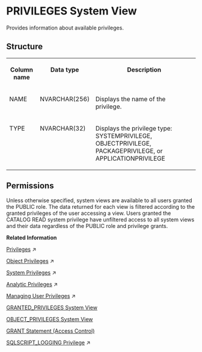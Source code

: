 <!-- loio20cc29b0751910149c6da55983753a8a -->

# PRIVILEGES System View

Provides information about available privileges.



<a name="loio20cc29b0751910149c6da55983753a8a___p_r_i_v_i_l_e_g_e_s_1struct_PRIVILEGES"/>

## Structure


<table>
<tr>
<th valign="top">

Column name

</th>
<th valign="top">

Data type

</th>
<th valign="top">

Description

</th>
</tr>
<tr>
<td valign="top">

NAME

</td>
<td valign="top">

NVARCHAR\(256\)

</td>
<td valign="top">

Displays the name of the privilege.

</td>
</tr>
<tr>
<td valign="top">

TYPE

</td>
<td valign="top">

NVARCHAR\(32\)

</td>
<td valign="top">

Displays the privilege type: SYSTEMPRIVILEGE, OBJECTPRIVILEGE, PACKAGEPRIVILEGE, or APPLICATIONPRIVILEGE

</td>
</tr>
</table>



<a name="loio20cc29b0751910149c6da55983753a8a__section_txd_4r4_dzb"/>

## Permissions

Unless otherwise specified, system views are available to all users granted the PUBLIC role. The data returned for each view is filtered according to the granted privileges of the user accessing a view. Users granted the CATALOG READ system privilege have unfiltered access to all system views and their data regardless of the PUBLIC role and privilege grants.

**Related Information**  


[Privileges](https://help.sap.com/viewer/a1317de16a1e41a6b0ff81849d80713c/2024_3_QRC/en-US/fb0f9b103d6940f28f3479b533c351e9.html "Several privilege types are used in SAP HANA (system, object, and analytic).") :arrow_upper_right:

[Object Privileges](https://help.sap.com/viewer/a1317de16a1e41a6b0ff81849d80713c/2024_3_QRC/en-US/d6311b15a7e74e01b3f660f7d175b318.html "Object privileges are SQL privileges that are used to allow access to and modification of database objects.") :arrow_upper_right:

[System Privileges](https://help.sap.com/viewer/a1317de16a1e41a6b0ff81849d80713c/2024_3_QRC/en-US/cadbcfc38b084808b80b3551b1cd756e.html "System privileges control general system activities.") :arrow_upper_right:

[Analytic Privileges](https://help.sap.com/viewer/a1317de16a1e41a6b0ff81849d80713c/2024_3_QRC/en-US/db08ea0cbb571014a386f851122958b2.html "Analytic privileges grant different users access to different portions of data in the same view based on their business role. Within the definition of an analytic privilege, the conditions that control which data users see is defined using SQL.") :arrow_upper_right:

[Managing User Privileges](https://help.sap.com/viewer/477aa413a36c4a95878460696fcc8896/2024_3_QRC/en-US/20fc276e8f22423fb6eba66f03f541e1.html "Various privileges are required to manage remote sources, virtual tables, and linked database.") :arrow_upper_right:

[GRANTED\_PRIVILEGES System View](granted-privileges-system-view-20a5958.md "Provides information about privileges and roles granted to users.")

[OBJECT\_PRIVILEGES System View](object-privileges-system-view-47764eb.md "Provides information about the types of objects and privileges that can be granted to those types of objects.")

[GRANT Statement \(Access Control\)](../../010-SQL-Reference/012-SQL-Statements/grant-statement-access-control-20f674e.md "Grants various types of privileges to users and roles.")

[SQLSCRIPT_LOGGING Privilege](https://help.sap.com/viewer/d1cb63c8dd8e4c35a0f18aef632687f0/2024_3_QRC/en-US/804d96051c14464d8596d2aa9b5ca3c6.html "") :arrow_upper_right:

